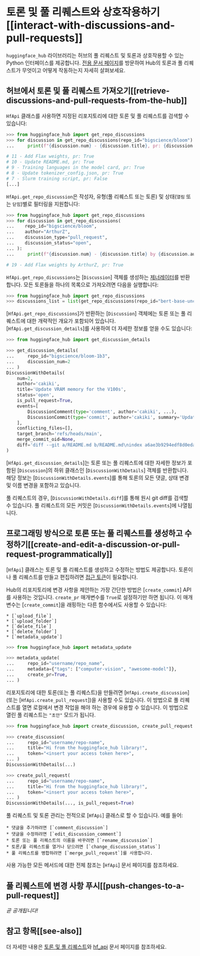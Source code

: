 <!--⚠️ Note that this file is in Markdown but contain specific syntax for our doc-builder (similar to MDX) that may not be
rendered properly in your Markdown viewer.
-->

# 토론 및 풀 리퀘스트와 상호작용하기[[interact-with-discussions-and-pull-requests]]

`huggingface_hub` 라이브러리는 허브의 풀 리퀘스트 및 토론과 상호작용할 수 있는 Python 인터페이스를 제공합니다.
[전용 문서 페이지](https://huggingface.co/docs/hub/repositories-pull-requests-discussions)를 방문하여 Hub의 토론과 풀 리퀘스트가 무엇이고 어떻게 작동하는지 자세히 살펴보세요.

## 허브에서 토론 및 풀 리퀘스트 가져오기[[retrieve-discussions-and-pull-requests-from-the-hub]]

`HfApi` 클래스를 사용하면 지정된 리포지토리에 대한 토론 및 풀 리퀘스트를 검색할 수 있습니다:

```python
>>> from huggingface_hub import get_repo_discussions
>>> for discussion in get_repo_discussions(repo_id="bigscience/bloom"):
...     print(f"{discussion.num} - {discussion.title}, pr: {discussion.is_pull_request}")

# 11 - Add Flax weights, pr: True
# 10 - Update README.md, pr: True
# 9 - Training languages in the model card, pr: True
# 8 - Update tokenizer_config.json, pr: True
# 7 - Slurm training script, pr: False
[...]
```

`HfApi.get_repo_discussion`은 작성자, 유형(풀 리퀘스트 또는 토론) 및 상태(`열림` 또는 `닫힘`)별로 필터링을 지원합니다:

```python
>>> from huggingface_hub import get_repo_discussions
>>> for discussion in get_repo_discussions(
...    repo_id="bigscience/bloom",
...    author="ArthurZ",
...    discussion_type="pull_request",
...    discussion_status="open",
... ):
...     print(f"{discussion.num} - {discussion.title} by {discussion.author}, pr: {discussion.is_pull_request}")

# 19 - Add Flax weights by ArthurZ, pr: True
```

`HfApi.get_repo_discussions`는 [`Discussion`] 객체를 생성하는 [제너레이터](https://docs.python.org/3.7/howto/functional.html#generators)를 반환합니다. 모든 토론들을 하나의 목록으로 가져오려면 다음을 실행합니다:

```python
>>> from huggingface_hub import get_repo_discussions
>>> discussions_list = list(get_repo_discussions(repo_id="bert-base-uncased"))
```

[`HfApi.get_repo_discussions`]가 반환하는 [`Discussion`] 객체에는 토론 또는 풀 리퀘스트에 대한 개략적인 개요가 포함되어 있습니다. [`HfApi.get_discussion_details`]를 사용하여 더 자세한 정보를 얻을 수도 있습니다:

```python
>>> from huggingface_hub import get_discussion_details

>>> get_discussion_details(
...     repo_id="bigscience/bloom-1b3",
...     discussion_num=2
... )
DiscussionWithDetails(
    num=2,
    author='cakiki',
    title='Update VRAM memory for the V100s',
    status='open',
    is_pull_request=True,
    events=[
        DiscussionComment(type='comment', author='cakiki', ...),
        DiscussionCommit(type='commit', author='cakiki', summary='Update VRAM memory for the V100s', oid='1256f9d9a33fa8887e1c1bf0e09b4713da96773a', ...),
    ],
    conflicting_files=[],
    target_branch='refs/heads/main',
    merge_commit_oid=None,
    diff='diff --git a/README.md b/README.md\nindex a6ae3b9294edf8d0eda0d67c7780a10241242a7e..3a1814f212bc3f0d3cc8f74bdbd316de4ae7b9e3 100644\n--- a/README.md\n+++ b/README.md\n@@ -132,7 +132,7 [...]',
)
```

[`HfApi.get_discussion_details`]는 토론 또는 풀 리퀘스트에 대한 자세한 정보가 포함된 [`Discussion`]의 하위 클래스인 [`DiscussionWithDetails`] 객체를 반환합니다. 해당 정보는 [`DiscussionWithDetails.events`]를 통해 토론의 모든 댓글, 상태 변경 및 이름 변경을 포함하고 있습니다.

풀 리퀘스트의 경우, [`DiscussionWithDetails.diff`]를 통해 원시 git diff를 검색할 수 있습니다. 풀 리퀘스트의 모든 커밋은 [`DiscussionWithDetails.events`]에 나열됩니다.


## 프로그래밍 방식으로 토론 또는 풀 리퀘스트를 생성하고 수정하기[[create-and-edit-a-discussion-or-pull-request-programmatically]]

[`HfApi`] 클래스는 토론 및 풀 리퀘스트를 생성하고 수정하는 방법도 제공합니다.
토론이나 풀 리퀘스트를 만들고 편집하려면 [접근 토큰](https://huggingface.co/docs/hub/security-tokens)이 필요합니다.

Hub의 리포지토리에 변경 사항을 제안하는 가장 간단한 방법은 [`create_commit`] API를 사용하는 것입니다. `create_pr` 매개변수를 `True`로 설정하기만 하면 됩니다. 이 매개변수는 [`create_commit`]을 래핑하는 다른 함수에서도 사용할 수 있습니다:

    * [`upload_file`]
    * [`upload_folder`]
    * [`delete_file`]
    * [`delete_folder`]
    * [`metadata_update`]

```python
>>> from huggingface_hub import metadata_update

>>> metadata_update(
...     repo_id="username/repo_name",
...     metadata={"tags": ["computer-vision", "awesome-model"]},
...     create_pr=True,
... )
```

리포지토리에 대한 토론(또는 풀 리퀘스트)을 만들려면 [`HfApi.create_discussion`](또는 [`HfApi.create_pull_request`])을 사용할 수도 있습니다.
이 방법으로 풀 리퀘스트를 열면 로컬에서 변경 작업을 해야 하는 경우에 유용할 수 있습니다. 이 방법으로 열린 풀 리퀘스트는 `"초안"` 모드가 됩니다.

```python
>>> from huggingface_hub import create_discussion, create_pull_request

>>> create_discussion(
...     repo_id="username/repo-name",
...     title="Hi from the huggingface_hub library!",
...     token="<insert your access token here>",
... )
DiscussionWithDetails(...)

>>> create_pull_request(
...     repo_id="username/repo-name",
...     title="Hi from the huggingface_hub library!",
...     token="<insert your access token here>",
... )
DiscussionWithDetails(..., is_pull_request=True)
```

풀 리퀘스트 및 토론 관리는 전적으로 [`HfApi`] 클래스로 할 수 있습니다. 예를 들어:

    * 댓글을 추가하려면 [`comment_discussion`]
    * 댓글을 수정하려면 [`edit_discussion_comment`]
    * 토론 또는 풀 리퀘스트의 이름을 바꾸려면 [`rename_discussion`]
    * 토론/풀 리퀘스트를 열거나 닫으려면 [`change_discussion_status`]
    * 풀 리퀘스트를 병합하려면 [`merge_pull_request`]를 사용합니다.


사용 가능한 모든 메서드에 대한 전체 참조는 [`HfApi`] 문서 페이지를 참조하세요.

## 풀 리퀘스트에 변경 사항 푸시[[push-changes-to-a-pull-request]]

*곧 공개됩니다!*

## 참고 항목[[see-also]]

더 자세한 내용은 [토론 및 풀 리퀘스트](../package_reference/community)와 [hf_api](../package_reference/hf_api) 문서 페이지를 참조하세요.

